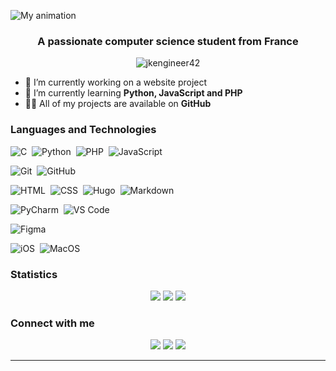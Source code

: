 ![My animation](./assets/readme.gif)
<h3 align="center">A passionate computer science student from France</h3>  

<p align="center"> <img src="https://komarev.com/ghpvc/?username=jkengineer42&label=Profile%20views&color=0e75b6&style=for-the-badge" alt="jkengineer42" /> </p>  

- 🔭 I’m currently working on a website project
- 🌱 I’m currently learning **Python, JavaScript and PHP**
- 👨‍💻 All of my projects are available on **GitHub**

### Languages and Technologies  

![C](https://img.shields.io/badge/-C-323330?style=for-the-badge&logo=C&logoColor=A8B9CC)&nbsp;
![Python](https://img.shields.io/badge/-Python-323330?style=for-the-badge&logo=python)&nbsp;
![PHP](https://img.shields.io/badge/PHP-323330?style=for-the-badge&logo=php&logoColor=white)&nbsp;
![JavaScript](https://img.shields.io/badge/JavaScript-323330?style=for-the-badge&logo=javascript&logoColor=F7DF1E)&nbsp;


![Git](https://img.shields.io/badge/-Git-323330?style=for-the-badge&logo=git)&nbsp;
![GitHub](https://img.shields.io/badge/-GitHub-323330?style=for-the-badge&logo=github)&nbsp;

![HTML](https://img.shields.io/badge/-HTML-323330?style=for-the-badge&logo=HTML5)&nbsp;
![CSS](https://img.shields.io/badge/-CSS-323330?style=for-the-badge&logo=CSS3&logoColor=1572B6)&nbsp;
![Hugo](https://img.shields.io/badge/Hugo-323330?style=for-the-badge&logo=hugo&logoColor=white)&nbsp;
![Markdown](https://img.shields.io/badge/-Markdown-323330?style=for-the-badge&logo=markdown)&nbsp;

![PyCharm](https://img.shields.io/badge/PyCharm-323330.svg?&style=for-the-badge&logo=PyCharm&logoColor=white)&nbsp;
![VS Code](https://img.shields.io/badge/VSCode-323330?style=for-the-badge&logo=visual%20studio%20code&logoColor=white)&nbsp;

![Figma](https://img.shields.io/badge/Figma-323330?style=for-the-badge&logo=figma&logoColor=white)&nbsp;

![iOS](https://img.shields.io/badge/iOS-323330?style=for-the-badge&logo=ios&logoColor=white)&nbsp;
![MacOS](https://img.shields.io/badge/mac%20os-323330?style=for-the-badge&logo=apple&logoColor=white)&nbsp;

### Statistics

<div align="center">
  
![](http://github-profile-summary-cards.vercel.app/api/cards/profile-details?username=jkengineer42&theme=apprentice)
![](http://github-profile-summary-cards.vercel.app/api/cards/repos-per-language?username=jkengineer42&theme=apprentice)
![](http://github-profile-summary-cards.vercel.app/api/cards/most-commit-language?username=jkengineer42&theme=apprentice)

</div>

### Connect with me 

<p align="center">
<a href="https://jk42.live"><img src="https://img.shields.io/badge/Portfolio-323330?style=for-the-badge&logo=About.me&logoColor=white"/></a>
<a href="mailto:jeremie.konda@outlook.fr"><img src="https://img.shields.io/badge/Microsoft_Outlook-323330?style=for-the-badge&logo=microsoft-outlook&logoColor=white"/></a>
<a href="https://www.linkedin.com/in/jeremie-konda/"><img src="https://img.shields.io/badge/LinkedIn-323330?style=for-the-badge&logo=linkedin&logoColor=white"/></a>

</p>

---

